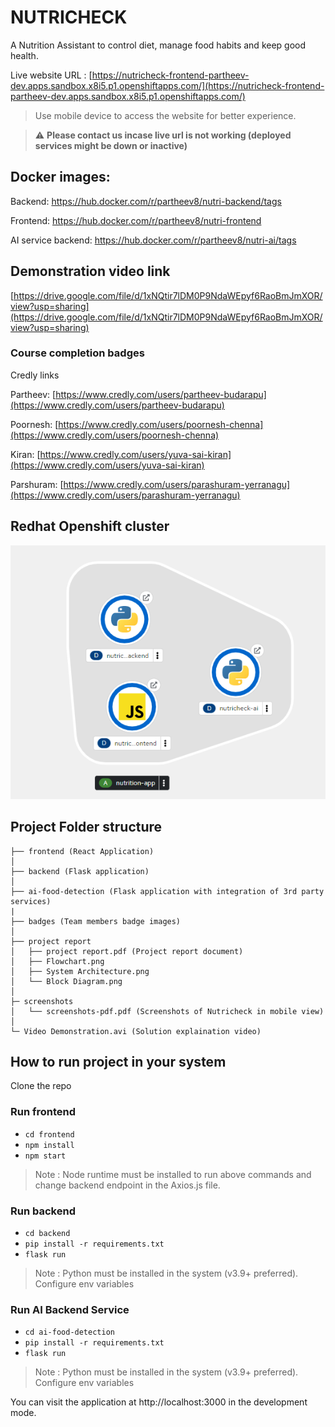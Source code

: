 # NUTRICHECK

A Nutrition Assistant to control diet, manage food habits and keep good health.

Live website URL : [https://nutricheck-frontend-partheev-dev.apps.sandbox.x8i5.p1.openshiftapps.com/](https://nutricheck-frontend-partheev-dev.apps.sandbox.x8i5.p1.openshiftapps.com/)

> Use mobile device to access the website for better experience.

> :warning: **Please contact us incase live url is not working (deployed services might be down or inactive)**

## Docker images:

Backend: https://hub.docker.com/r/partheev8/nutri-backend/tags

Frontend: https://hub.docker.com/r/partheev8/nutri-frontend

AI service backend: https://hub.docker.com/r/partheev8/nutri-ai/tags

## Demonstration video link

[https://drive.google.com/file/d/1xNQtir7lDM0P9NdaWEpyf6RaoBmJmXOR/view?usp=sharing](https://drive.google.com/file/d/1xNQtir7lDM0P9NdaWEpyf6RaoBmJmXOR/view?usp=sharing)

### Course completion badges

Credly links

Partheev: [https://www.credly.com/users/partheev-budarapu](https://www.credly.com/users/partheev-budarapu)

Poornesh: [https://www.credly.com/users/poornesh-chenna](https://www.credly.com/users/poornesh-chenna)

Kiran: [https://www.credly.com/users/yuva-sai-kiran](https://www.credly.com/users/yuva-sai-kiran)

Parshuram: [https://www.credly.com/users/parashuram-yerranagu](https://www.credly.com/users/parashuram-yerranagu)

## Redhat Openshift cluster

![screenshot](https://github.com/partheev/nutrition-assistant-webapp/blob/main/project%20report/Redhat-Cluster.png?raw=true)

## Project Folder structure

```
├── frontend (React Application)
│
├── backend (Flask application)
│
├── ai-food-detection (Flask application with integration of 3rd party services)
|
├── badges (Team members badge images)
│
├── project report
│   ├── project report.pdf (Project report document)
│   ├── Flowchart.png
│   ├── System Architecture.png
│   └── Block Diagram.png
│
├─ screenshots
│   └── screenshots-pdf.pdf (Screenshots of Nutricheck in mobile view)
│
└─ Video Demonstration.avi (Solution explaination video)
```

## How to run project in your system

Clone the repo

### Run frontend

-   `cd frontend`
-   `npm install`
-   `npm start`

> Note : Node runtime must be installed to run above commands and change backend endpoint in the Axios.js file.

### Run backend

-   `cd backend`
-   `pip install -r requirements.txt`
-   `flask run`

> Note : Python must be installed in the system (v3.9+ preferred). Configure env variables

### Run AI Backend Service

-   `cd ai-food-detection`
-   `pip install -r requirements.txt`
-   `flask run`

> Note : Python must be installed in the system (v3.9+ preferred). Configure env variables

You can visit the application at http://localhost:3000 in the development mode.
